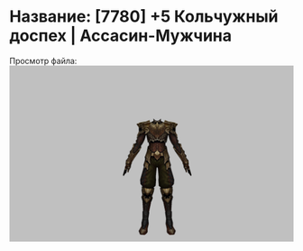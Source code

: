 # Название: [7780] +5 Кольчужный доспех | Ассасин-Мужчина

Просмотр файла:
![p060005.png](p060005.png)